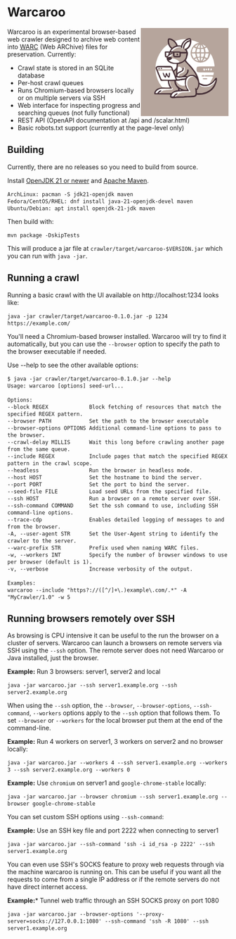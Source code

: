 Warcaroo
=======
<img src="roo.svg" align="right" width="200" height="200" alt="Kangaroo on a laptop">

Warcaroo is an experimental browser-based web crawler designed to archive web content into 
[WARC](https://en.wikipedia.org/wiki/WARC_(file_format)) (Web ARChive) files for preservation. Currently:

* Crawl state is stored in an SQLite database
* Per-host crawl queues
* Runs Chromium-based browsers locally or on multiple servers via SSH
* Web interface for inspecting progress and searching queues (not fully functional)
* REST API (OpenAPI documentation at /api and /scalar.html)
* Basic robots.txt support (currently at the page-level only)

Building
--------

Currently, there are no releases so you need to build from source.

Install [OpenJDK 21 or newer](https://adoptium.net/) and [Apache Maven](https://maven.apache.org/).

    ArchLinux: pacman -S jdk21-openjdk maven
    Fedora/CentOS/RHEL: dnf install java-21-openjdk-devel maven 
    Ubuntu/Debian: apt install openjdk-21-jdk maven

Then build with:

    mvn package -DskipTests

This will produce a jar file at `crawler/target/warcaroo-$VERSION.jar` which you can run with `java -jar`.

Running a crawl
---------------

Running a basic crawl with the UI available on http://localhost:1234 looks like:

    java -jar crawler/target/warcaroo-0.1.0.jar -p 1234 https://example.com/

You'll need a Chromium-based browser installed. Warcaroo will try to find it automatically, but you can
use the `--browser` option to specify the path to the browser executable if needed.

Use --help to see the other available options:

```
$ java -jar crawler/target/warcaroo-0.1.0.jar --help
Usage: warcaroo [options] seed-url...

Options:
--block REGEX             Block fetching of resources that match the specified REGEX pattern.
--browser PATH            Set the path to the browser executable
--browser-options OPTIONS Additional command-line options to pass to the browser.
--crawl-delay MILLIS      Wait this long before crawling another page from the same queue.
--include REGEX           Include pages that match the specified REGEX pattern in the crawl scope.
--headless                Run the browser in headless mode.
--host HOST               Set the hostname to bind the server.
--port PORT               Set the port to bind the server.
--seed-file FILE          Load seed URLs from the specified file.
--ssh HOST                Run a browser on a remote server over SSH.
--ssh-command COMMAND     Set the ssh command to use, including SSH command-line options.
--trace-cdp               Enables detailed logging of messages to and from the browser.
-A, --user-agent STR      Set the User-Agent string to identify the crawler to the server.
--warc-prefix STR         Prefix used when naming WARC files.
-w, --workers INT         Specify the number of browser windows to use per browser (default is 1).
-v, --verbose             Increase verbosity of the output.

Examples:
warcaroo --include "https?://([^/]+\.)example\.com/.*" -A "MyCrawler/1.0" -w 5
```

Running browsers remotely over SSH
----------------------------------

As browsing is CPU intensive it can be useful to the run the browser on a cluster of servers. Warcaroo can
launch a browsers on remote servers via SSH using the `--ssh` option. The remote server does not need 
Warcaroo or Java installed, just the browser.

**Example:** Run 3 browsers: server1, server2 and local

    java -jar warcaroo.jar --ssh server1.example.org --ssh server2.example.org

When using the `--ssh` option, the `--browser`, `--browser-options`, `--ssh-command`, `--workers`  options
apply to the `--ssh` option that follows them. To set `--browser` or `--workers` for the local browser put 
them at the end of the command-line.

**Example:** Run 4 workers on server1, 3 workers on server2 and no browser locally:

    java -jar warcaroo.jar --workers 4 --ssh server1.example.org --workers 3 --ssh server2.example.org --workers 0

**Example:** Use `chromium` on server1 and `google-chrome-stable` locally:

    java -jar warcaroo.jar --browser chromium --ssh server1.example.org --browser google-chrome-stable

You can set custom SSH options using `--ssh-command`:

**Example:** Use an SSH key file and port 2222 when connecting to server1

    java -jar warcaroo.jar --ssh-command 'ssh -i id_rsa -p 2222' --ssh server1.example.org

You can even use SSH's SOCKS feature to proxy web requests through via the machine warcaroo is running on.
This can be useful if you want all the requests to come from a single IP address or if the remote servers do not have
direct internet access.

**Example:*** Tunnel web traffic through an SSH SOCKS proxy on port 1080

    java -jar warcaroo.jar --browser-options '--proxy-server=socks://127.0.0.1:1080' --ssh-command 'ssh -R 1080' --ssh server1.example.org

